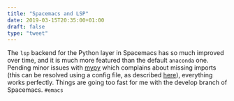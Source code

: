 ```yaml
---
title: "Spacemacs and LSP"
date: 2019-03-15T20:35:00+01:00
draft: false
type: "tweet"
---
```


The `lsp` backend for the Python layer in Spacemacs has so much improved over
time, and it is much more featured than the default `anaconda` one. Pending minor
issues with [mypy](https://mypy.readthedocs.io/en/latest/) which complains about missing imports (this can be resolved
using a config file, as described [here](https://mypy.readthedocs.io/en/latest/config%5Ffile.html)), everything works perfectly. Things are
going too fast for me with the develop branch of Spacemacs. `#emacs`
